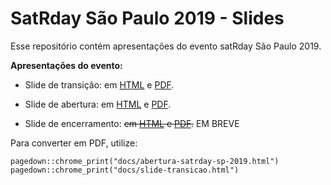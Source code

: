 # SatRday São Paulo 2019 - Slides

Esse repositório contém apresentações do evento satRday São Paulo 2019.

**Apresentações do evento:**

- Slide de transição: em [HTML](https://satRdays.github.io/saopaulo2019_slides/slide-transicao.html) e [PDF](https://satRdays.github.io/saopaulo2019_slides/slide-transicao.pdf).


- Slide de abertura: em [HTML](https://satRdays.github.io/saopaulo2019_slides/abertura-satrday-sp-2019.html) e [PDF](https://satRdays.github.io/saopaulo2019_slides/abertura-satrday-sp-2019.pdf).


- Slide de encerramento: ~~em [HTML](https://satRdays.github.io/saopaulo2019_slides/encerramento-satrday-sp-2019.html) e [PDF](https://satRdays.github.io/saopaulo2019_slides/encerramento-satrday-sp-2019.pdf).~~ EM BREVE

Para converter em PDF, utilize:

```
pagedown::chrome_print("docs/abertura-satrday-sp-2019.html")
pagedown::chrome_print("docs/slide-transicao.html")
```